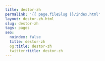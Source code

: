 ```yaml
---
title: destor-zh
permalink: '{{ page.fileSlug }}/index.html'
layout: destor-zh.html
slug: destor-zh
tags: pages
seo:
  noindex: false
  title: destor-zh
  og:title: destor-zh
  twitter:title: destor-zh
---
```



